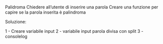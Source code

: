 Palidroma
Chiedere all’utente di inserire una parola Creare una funzione per capire se la parola inserita è palindroma

Soluzione:

1 - Creare variabile input
2 - variabile input parola divisa con split
3 - consolelog